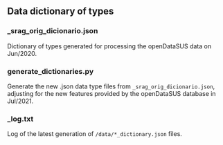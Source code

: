 ## Data dictionary of types

### \_srag\_orig\_dicionario.json
Dictionary of types generated for processing the openDataSUS data on Jun/2020.

### generate_dictionaries.py
Generate the new .json data type files from `_srag_orig_dicionario.json`, adjusting for the new features provided by the openDataSUS database in Jul/2021.

### \_log.txt
Log of the latest generation of `/data/*_dictionary.json` files.
